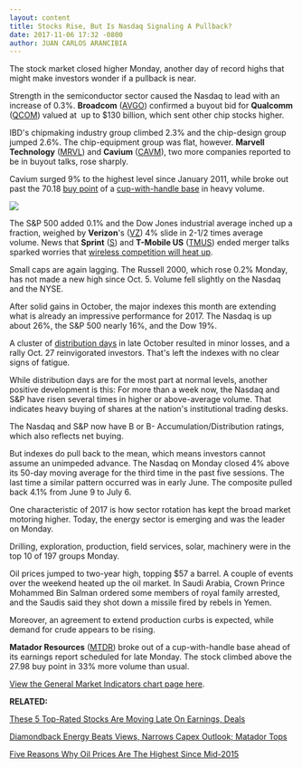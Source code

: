 ```yaml
---
layout: content
title: Stocks Rise, But Is Nasdaq Signaling A Pullback?
date: 2017-11-06 17:32 -0800
author: JUAN CARLOS ARANCIBIA
---
```






The stock market closed higher Monday, another day of record highs that might make investors wonder if a pullback is near.




Strength in the semiconductor sector caused the Nasdaq to lead with an increase of 0.3%. **Broadcom** ([AVGO](https://research.investors.com/quote.aspx?symbol=AVGO)) confirmed a buyout bid for **Qualcomm** ([QCOM](https://research.investors.com/quote.aspx?symbol=QCOM)) valued at  up to $130 billion, which sent other chip stocks higher.


IBD's chipmaking industry group climbed 2.3% and the chip-design group jumped 2.6%. The chip-equipment group was flat, however. **Marvell Technology** ([MRVL](https://research.investors.com/quote.aspx?symbol=MRVL)) and **Cavium** ([CAVM](https://research.investors.com/quote.aspx?symbol=CAVM)), two more companies reported to be in buyout talks, rose sharply.


Cavium surged 9% to the highest level since January 2011, while broke out past the 70.18 [buy point](http://www.investors.com/ibd-university/how-to-buy/when-to-buy/) of a [cup-with-handle base](http://www.investors.com/ibd-university/how-to-buy/common-patterns-1/) in heavy volume.


[![](https://www.investors.com/wp-content/uploads/2017/11/MP110617.png)](https://www.investors.com/wp-content/uploads/2017/11/MP110617.png)  

The S&P 500 added 0.1% and the Dow Jones industrial average inched up a fraction, weighed by **Verizon**'s ([VZ](https://research.investors.com/quote.aspx?symbol=VZ)) 4% slide in 2-1/2 times average volume. News that **Sprint** ([S](https://research.investors.com/quote.aspx?symbol=S)) and **T-Mobile US** ([TMUS](https://research.investors.com/quote.aspx?symbol=TMUS)) ended merger talks sparked worries that [wireless competition will heat up](https://www.investors.com/news/technology/tower-firms-up-telecoms-fall-on-failed-t-mobile-sprint-merger/).


Small caps are again lagging. The Russell 2000, which rose 0.2% Monday, has not made a new high since Oct. 5. Volume fell slightly on the Nasdaq and the NYSE.


After solid gains in October, the major indexes this month are extending what is already an impressive performance for 2017. The Nasdaq is up about 26%, the S&P 500 nearly 16%, and the Dow 19%.


A cluster of [distribution days](http://www.investors.com/ibd-university/market-timing/market-tops/) in late October resulted in minor losses, and a rally Oct. 27 reinvigorated investors. That's left the indexes with no clear signs of fatigue.


While distribution days are for the most part at normal levels, another positive development is this: For more than a week now, the Nasdaq and S&P have risen several times in higher or above-average volume. That indicates heavy buying of shares at the nation's institutional trading desks.


The Nasdaq and S&P now have B or B- Accumulation/Distribution ratings, which also reflects net buying.


But indexes do pull back to the mean, which means investors cannot assume an unimpeded advance. The Nasdaq on Monday closed 4% above its 50-day moving average for the third time in the past five sessions. The last time a similar pattern occurred was in early June. The composite pulled back 4.1% from June 9 to July 6.


One characteristic of 2017 is how sector rotation has kept the broad market motoring higher. Today, the energy sector is emerging and was the leader on Monday.


Drilling, exploration, production, field services, solar, machinery were in the top 10 of 197 groups Monday.


Oil prices jumped to two-year high, topping $57 a barrel. A couple of events over the weekend heated up the oil market. In Saudi Arabia, Crown Prince Mohammed Bin Salman ordered some members of royal family arrested, and the Saudis said they shot down a missile fired by rebels in Yemen.


Moreover, an agreement to extend production curbs is expected, while demand for crude appears to be rising.


**Matador Resources** ([MTDR](https://research.investors.com/quote.aspx?symbol=MTDR)) broke out of a cup-with-handle base ahead of its earnings report scheduled for late Monday. The stock climbed above the 27.98 buy point in 33% more volume than usual.


[View the General Market Indicators chart page here](https://www.investors.com/wp-content/uploads/2017/11/IBDGMI-1.pdf).


**RELATED:**


[These 5 Top-Rated Stocks Are Moving Late On Earnings, Deals](https://www.investors.com/market-trend/stock-market-today/apple-supplier-skyworks-google-salesforce-com-lead-five-95-stocks-moving-late-on-earnings-deals/)


[Diamondback Energy Beats Views, Narrows Capex Outlook; Matador Tops](https://www.investors.com/news/two-shale-players-in-or-near-buy-zones-are-about-to-report-earnings/)


[Five Reasons Why Oil Prices Are The Highest Since Mid-2015](https://www.investors.com/news/five-reasons-why-oil-prices-are-the-highest-since-mid-2015/)




